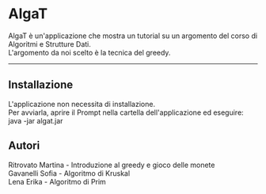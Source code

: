 # AlgaT
AlgaT è un'applicazione che mostra un tutorial su un argomento del corso di Algoritmi e Strutture Dati.  
L'argomento da noi scelto è la tecnica del greedy.

---

## Installazione
L'applicazione non necessita di installazione.  
Per avviarla, aprire il Prompt nella cartella dell'applicazione ed eseguire:  
java -jar algat.jar

## Autori

Ritrovato Martina - Introduzione al greedy e gioco delle monete  
Gavanelli Sofia - Algoritmo di Kruskal  
Lena Erika - Algoritmo di Prim  
